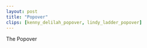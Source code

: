 ```yaml
---
layout: post
title: "Popover"
clips: [kenny_delilah_popover, lindy_ladder_popover]
---
```



The Popover


